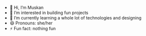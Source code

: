 - 👋 Hi, I’m Muskan
- 👀 I’m interested in building fun projects
- 🌱 I’m currently learning a whole lot of technologies and designing
- 😄 Pronouns: she/her
- ⚡ Fun fact: nothing fun

<!---
muskanprasad/muskanprasad is a ✨ special ✨ repository because its `README.md` (this file) appears on your GitHub profile.
You can click the Preview link to take a look at your changes.
--->
